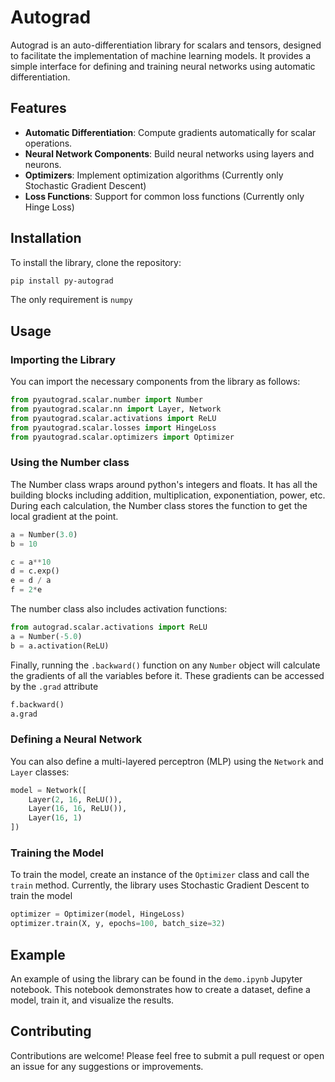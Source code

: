 # Autograd

Autograd is an auto-differentiation library for scalars and tensors, designed to facilitate the implementation of machine learning models. It provides a simple interface for defining and training neural networks using automatic differentiation.

## Features

- **Automatic Differentiation**: Compute gradients automatically for scalar operations.
- **Neural Network Components**: Build neural networks using layers and neurons.
- **Optimizers**: Implement optimization algorithms (Currently only Stochastic Gradient Descent)
- **Loss Functions**: Support for common loss functions (Currently only Hinge Loss)

## Installation

To install the library, clone the repository:

```bash
pip install py-autograd
```

The only requirement is `numpy`

## Usage

### Importing the Library

You can import the necessary components from the library as follows:

```python
from pyautograd.scalar.number import Number
from pyautograd.scalar.nn import Layer, Network
from pyautograd.scalar.activations import ReLU
from pyautograd.scalar.losses import HingeLoss
from pyautograd.scalar.optimizers import Optimizer
```

### Using the Number class

The Number class wraps around python's integers and floats. It has all the building blocks including addition, multiplication, exponentiation, power, etc. During each calculation, the Number class stores the function to get the local gradient at the point.

```python
a = Number(3.0)
b = 10

c = a**10
d = c.exp()
e = d / a
f = 2*e
```

The number class also includes activation functions:

```python
from autograd.scalar.activations import ReLU
a = Number(-5.0)
b = a.activation(ReLU)
```

Finally, running the `.backward()` function on any `Number` object will calculate the gradients of all the variables before it. These gradients can be accessed by the `.grad` attribute

```python
f.backward()
a.grad
```


### Defining a Neural Network

You can also define a multi-layered perceptron (MLP) using the `Network` and `Layer` classes:

```python
model = Network([
    Layer(2, 16, ReLU()),
    Layer(16, 16, ReLU()),
    Layer(16, 1)
])
```

### Training the Model

To train the model, create an instance of the `Optimizer` class and call the `train` method. Currently, the library uses Stochastic Gradient Descent to train the model

```python
optimizer = Optimizer(model, HingeLoss)
optimizer.train(X, y, epochs=100, batch_size=32)
```


## Example

An example of using the library can be found in the `demo.ipynb` Jupyter notebook. This notebook demonstrates how to create a dataset, define a model, train it, and visualize the results.

## Contributing

Contributions are welcome! Please feel free to submit a pull request or open an issue for any suggestions or improvements.

